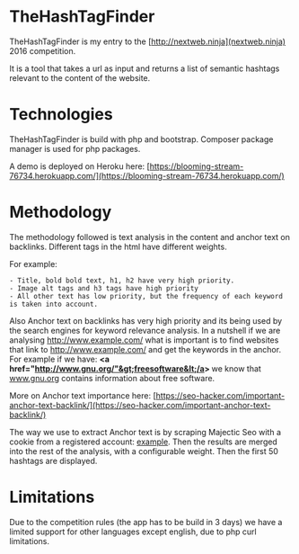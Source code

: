 TheHashTagFinder
================

TheHashTagFinder is my entry to the [http://nextweb.ninja](nextweb.ninja) 2016 competition.

It is a tool that takes a url as input and returns a list of semantic hashtags relevant to the content of the website.

Technologies
============

TheHashTagFinder is build with php and bootstrap. Composer package manager is used for php packages. 

A demo is deployed on Heroku here: [https://blooming-stream-76734.herokuapp.com/](https://blooming-stream-76734.herokuapp.com/)

Methodology
===========

The methodology followed is text analysis in the content and anchor text on backlinks. Different tags in the html have different weights.

For example:

    - Title, bold bold text, h1, h2 have very high priority.
    - Image alt tags and h3 tags have high priority
    - All other text has low priority, but the frequency of each keyword is taken into account.

Also Anchor text on backlinks has very high priority and its being used by the search engines for keyword relevance analysis. In a nutshell if we are analysing http://www.example.com/ what is important is to find websites that link to http://www.example.com/ and get the keywords in the anchor. For example if we have: <strong>&lt;a href="http://www.gnu.org/"&gt;freesoftware&lt;/a&gt; </strong> we know that www.gnu.org contains information about free software.

More on Anchor text importance here: [https://seo-hacker.com/important-anchor-text-backlink/](https://seo-hacker.com/important-anchor-text-backlink/)

The way we use to extract Anchor text is by scraping Majectic Seo with a cookie from a registered account: [example](https://majestic.com/reports/site-explorer/anchor-text?folder=&q=https%3A%2F%2Fseo-hacker.com%2Fimportant-anchor-text-backlink%2F&oq=https%3A%2F%2Fseo-hacker.com%2Fimportant-anchor-text-backlink%2F&IndexDataSource=F). Then the results are merged into the rest of the analysis, with a configurable weight. Then the first 50 hashtags are displayed.


Limitations
===========

Due to the competition rules (the app has to be build in 3 days) we have a limited support for other languages except english, due to php curl limitations.
